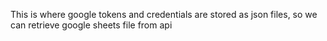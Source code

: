 This is where google tokens and credentials are stored as json files, so we can retrieve google sheets file from api
